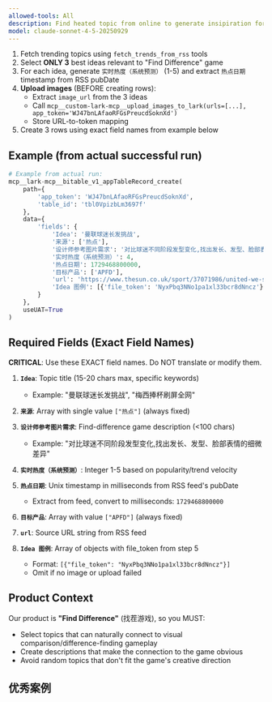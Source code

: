 ```yaml
---
allowed-tools: All
description: Find heated topic from online to generate insipiration for ads.
model: claude-sonnet-4-5-20250929
---
```


1. Fetch trending topics using `fetch_trends_from_rss` tools
2. Select **ONLY 3** best ideas relevant to "Find Difference" game
3. For each idea, generate `实时热度（系统预测）` (1-5) and extract `热点日期` timestamp from RSS pubDate
4. **Upload images** (BEFORE creating rows):
   - Extract `image_url` from the 3 ideas
   - Call `mcp__custom-lark-mcp__upload_images_to_lark(urls=[...], app_token='WJ47bnLAfaoRFGsPreucdSoknXd')`
   - Store URL-to-token mapping
5. Create 3 rows using exact field names from example below

## Example (from actual successful run)

```python
# Example from actual run:
mcp__lark-mcp__bitable_v1_appTableRecord_create(
    path={
        'app_token': 'WJ47bnLAfaoRFGsPreucdSoknXd',
        'table_id': 'tbl0VpizbLm3697f'
    },
    data={
        'fields': {
            'Idea': '曼联球迷长发挑战',
            '来源': ['热点'],
            '设计师参考图片需求': '对比球迷不同阶段发型变化,找出发长、发型、脸部表情的细微差异',
            '实时热度（系统预测）': 4,
            '热点日期': 1729468800000,
            '目标产品': ['APFD'],
            'url': 'https://www.thesun.co.uk/sport/37071986/united-we-strand-frank-illett-haircut-manchester-utd-liverpool/',
            'Idea 图例': [{'file_token': 'NyxPbq3NNo1pa1xl33bcr8dNncz'}]
        }
    },
    useUAT=True
)
```

## Required Fields (Exact Field Names)

**CRITICAL**: Use these EXACT field names. Do NOT translate or modify them.

1. **`Idea`**: Topic title (15-20 chars max, specific keywords)
   - Example: "曼联球迷长发挑战", "梅西捧杯刷屏全网"

2. **`来源`**: Array with single value `["热点"]` (always fixed)

3. **`设计师参考图片需求`**: Find-difference game description (<100 chars)
   - Example: "对比球迷不同阶段发型变化,找出发长、发型、脸部表情的细微差异"

4. **`实时热度（系统预测）`**: Integer 1-5 based on popularity/trend velocity

5. **`热点日期`**: Unix timestamp in milliseconds from RSS feed's pubDate
   - Extract from feed, convert to milliseconds: `1729468800000`

6. **`目标产品`**: Array with value `["APFD"]` (always fixed)

7. **`url`**: Source URL string from RSS feed

8. **`Idea 图例`**: Array of objects with file_token from step 5
   - Format: `[{"file_token": "NyxPbq3NNo1pa1xl33bcr8dNncz"}]`
   - Omit if no image or upload failed

## Product Context
Our product is **"Find Difference"** (找茬游戏), so you MUST:
- Select topics that can naturally connect to visual comparison/difference-finding gameplay
- Create descriptions that make the connection to the game obvious
- Avoid random topics that don't fit the game's creative direction 

## 优秀案例